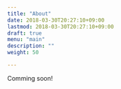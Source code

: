 ```yaml
---
title: "About"
date: 2018-03-30T20:27:10+09:00
lastmod: 2018-03-30T20:27:10+09:00
draft: true
menu: "main"
description: ""
weight: 50

---
```


Comming soon!
